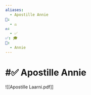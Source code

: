 ```yaml
---
aliases:
  - Apostille Annie
📁:
  - ⚖️
⚖️:
  - ✅
✅: 🎓
👤:
  - Annie
---
```

# #✅ Apostille Annie

![[Apostille Laarni.pdf]]